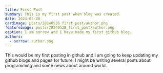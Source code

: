 ```yaml
---
title: First Post
summary: This is my first post when blog was created.
date: 2024-05-28
cardimage: posts/20240528_first_post/author.png
featureimage: posts/20240528_first_post/author.png
caption: I am sorrow and I have made my first github blog.
authors:
  - sorrow: author.png
---
```


This would be my first posting in github and I am going to keep updating my github blogs and pages for future. I might be writing several posts about programming and some news about around world.